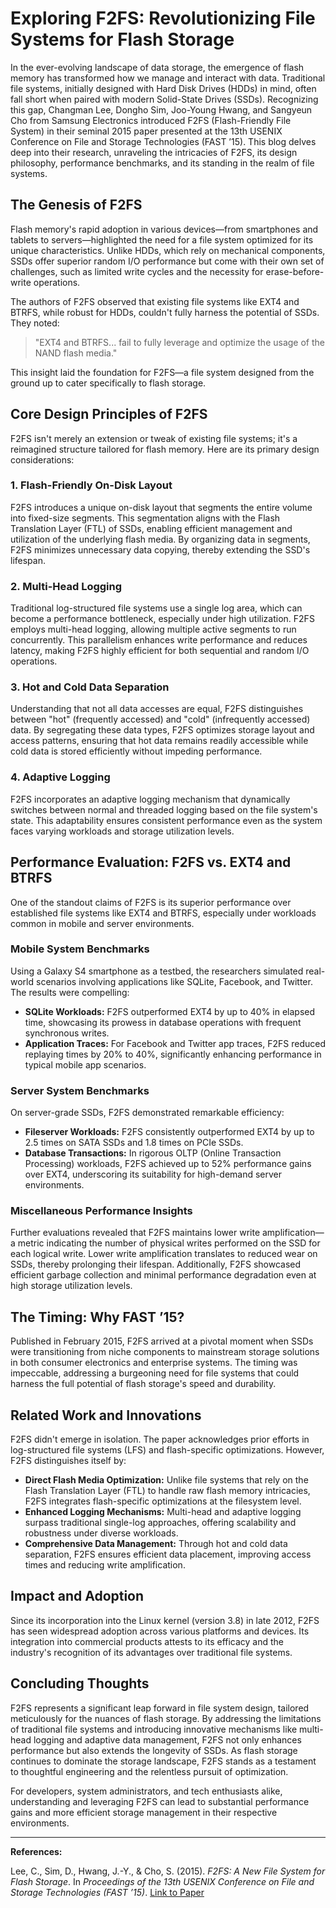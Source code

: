 # Exploring F2FS: Revolutionizing File Systems for Flash Storage

In the ever-evolving landscape of data storage, the emergence of flash memory has transformed how we manage and interact with data. Traditional file systems, initially designed with Hard Disk Drives (HDDs) in mind, often fall short when paired with modern Solid-State Drives (SSDs). Recognizing this gap, Changman Lee, Dongho Sim, Joo-Young Hwang, and Sangyeun Cho from Samsung Electronics introduced F2FS (Flash-Friendly File System) in their seminal 2015 paper presented at the 13th USENIX Conference on File and Storage Technologies (FAST ’15). This blog delves deep into their research, unraveling the intricacies of F2FS, its design philosophy, performance benchmarks, and its standing in the realm of file systems.

## The Genesis of F2FS

Flash memory's rapid adoption in various devices—from smartphones and tablets to servers—highlighted the need for a file system optimized for its unique characteristics. Unlike HDDs, which rely on mechanical components, SSDs offer superior random I/O performance but come with their own set of challenges, such as limited write cycles and the necessity for erase-before-write operations.

The authors of F2FS observed that existing file systems like EXT4 and BTRFS, while robust for HDDs, couldn't fully harness the potential of SSDs. They noted:

> "EXT4 and BTRFS... fail to fully leverage and optimize the usage of the NAND flash media."

This insight laid the foundation for F2FS—a file system designed from the ground up to cater specifically to flash storage.

## Core Design Principles of F2FS

F2FS isn't merely an extension or tweak of existing file systems; it's a reimagined structure tailored for flash memory. Here are its primary design considerations:

### 1. Flash-Friendly On-Disk Layout

F2FS introduces a unique on-disk layout that segments the entire volume into fixed-size segments. This segmentation aligns with the Flash Translation Layer (FTL) of SSDs, enabling efficient management and utilization of the underlying flash media. By organizing data in segments, F2FS minimizes unnecessary data copying, thereby extending the SSD's lifespan.

### 2. Multi-Head Logging

Traditional log-structured file systems use a single log area, which can become a performance bottleneck, especially under high utilization. F2FS employs multi-head logging, allowing multiple active segments to run concurrently. This parallelism enhances write performance and reduces latency, making F2FS highly efficient for both sequential and random I/O operations.

### 3. Hot and Cold Data Separation

Understanding that not all data accesses are equal, F2FS distinguishes between "hot" (frequently accessed) and "cold" (infrequently accessed) data. By segregating these data types, F2FS optimizes storage layout and access patterns, ensuring that hot data remains readily accessible while cold data is stored efficiently without impeding performance.

### 4. Adaptive Logging

F2FS incorporates an adaptive logging mechanism that dynamically switches between normal and threaded logging based on the file system's state. This adaptability ensures consistent performance even as the system faces varying workloads and storage utilization levels.

## Performance Evaluation: F2FS vs. EXT4 and BTRFS

One of the standout claims of F2FS is its superior performance over established file systems like EXT4 and BTRFS, especially under workloads common in mobile and server environments.

### Mobile System Benchmarks

Using a Galaxy S4 smartphone as a testbed, the researchers simulated real-world scenarios involving applications like SQLite, Facebook, and Twitter. The results were compelling:

- **SQLite Workloads:** F2FS outperformed EXT4 by up to 40% in elapsed time, showcasing its prowess in database operations with frequent synchronous writes.
- **Application Traces:** For Facebook and Twitter app traces, F2FS reduced replaying times by 20% to 40%, significantly enhancing performance in typical mobile app scenarios.

### Server System Benchmarks

On server-grade SSDs, F2FS demonstrated remarkable efficiency:

- **Fileserver Workloads:** F2FS consistently outperformed EXT4 by up to 2.5 times on SATA SSDs and 1.8 times on PCIe SSDs.
- **Database Transactions:** In rigorous OLTP (Online Transaction Processing) workloads, F2FS achieved up to 52% performance gains over EXT4, underscoring its suitability for high-demand server environments.

### Miscellaneous Performance Insights

Further evaluations revealed that F2FS maintains lower write amplification—a metric indicating the number of physical writes performed on the SSD for each logical write. Lower write amplification translates to reduced wear on SSDs, thereby prolonging their lifespan. Additionally, F2FS showcased efficient garbage collection and minimal performance degradation even at high storage utilization levels.

## The Timing: Why FAST ’15?

Published in February 2015, F2FS arrived at a pivotal moment when SSDs were transitioning from niche components to mainstream storage solutions in both consumer electronics and enterprise systems. The timing was impeccable, addressing a burgeoning need for file systems that could harness the full potential of flash storage's speed and durability.

## Related Work and Innovations

F2FS didn't emerge in isolation. The paper acknowledges prior efforts in log-structured file systems (LFS) and flash-specific optimizations. However, F2FS distinguishes itself by:

- **Direct Flash Media Optimization:** Unlike file systems that rely on the Flash Translation Layer (FTL) to handle raw flash memory intricacies, F2FS integrates flash-specific optimizations at the filesystem level.
- **Enhanced Logging Mechanisms:** Multi-head and adaptive logging surpass traditional single-log approaches, offering scalability and robustness under diverse workloads.
- **Comprehensive Data Management:** Through hot and cold data separation, F2FS ensures efficient data placement, improving access times and reducing write amplification.

## Impact and Adoption

Since its incorporation into the Linux kernel (version 3.8) in late 2012, F2FS has seen widespread adoption across various platforms and devices. Its integration into commercial products attests to its efficacy and the industry's recognition of its advantages over traditional file systems.

## Concluding Thoughts

F2FS represents a significant leap forward in file system design, tailored meticulously for the nuances of flash storage. By addressing the limitations of traditional file systems and introducing innovative mechanisms like multi-head logging and adaptive data management, F2FS not only enhances performance but also extends the longevity of SSDs. As flash storage continues to dominate the storage landscape, F2FS stands as a testament to thoughtful engineering and the relentless pursuit of optimization.

For developers, system administrators, and tech enthusiasts alike, understanding and leveraging F2FS can lead to substantial performance gains and more efficient storage management in their respective environments.

---

**References:**

Lee, C., Sim, D., Hwang, J.-Y., & Cho, S. (2015). *F2FS: A New File System for Flash Storage*. In *Proceedings of the 13th USENIX Conference on File and Storage Technologies (FAST ’15)*. [Link to Paper](https://www.usenix.org/conference/fast15/technical-sessions/presentation/lee)